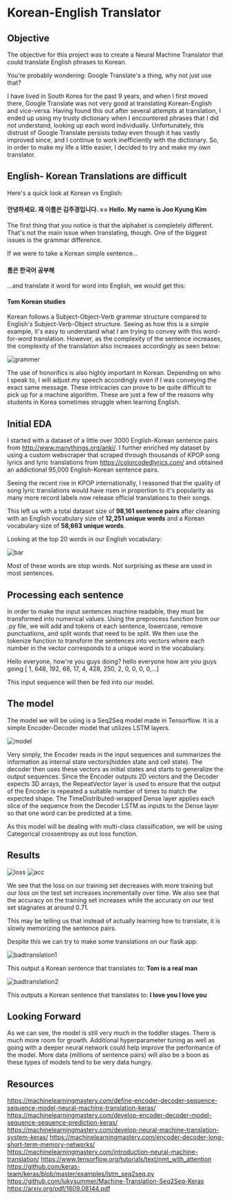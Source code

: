 # Korean-English Translator


## Objective

The objective for this project was to create a Neural Machine Translator that could translate English phrases to Korean.

You're probably wondering: Google Translate's a thing, why not just use that?

I have lived in South Korea for the past 9 years, and when I first moved there, Google Translate was not very good at translating Korean-English and vice-versa. Having found this out after several attempts at translation, I ended up using my trusty dictionary when I encountered phrases that I did not understand, looking up each word individually. Unfortunately, this distrust of Google Translate persists today even though it has vastly improved since, and I continue to work inefficiently with the dictionary. So, in order to make my life a little easier, I decided to try and make my own translator.



## English- Korean Translations are difficult

Here's a quick look at Korean vs English:

#### 안녕하세요. 재 이름은 김주경입니다.  ==  Hello. My name is Joo Kyung Kim

The first thing that you notice is that the alphabet is completely different. That's not the main issue when translating, though. One of the biggest issues is the grammar difference.

If we were to take a Korean simple sentence...

#### 톰은 한국어 공부해

...and translate it word for word into English, we would get this:

#### Tom Korean studies

Korean follows a Subject-Object-Verb grammar structure compared to English's Subject-Verb-Object structure. Seeing as how this is a simple example, it's easy to understand what I am trying to convey with this word-for-word translation. However, as the complexity of the sentence increases, the complexity of the translation also increases accordingly as seen below:


![grammer](https://github.com/virsagothethird/Korean-English-translator/blob/master/korean_english_grammar.jpg)


The use of honorifics is also highly important in Korean. Depending on who I speak to, I will adjust my speech accordingly even if I was conveying the exact same message. These intricacies can prove to be quite difficult to pick up for a machine algorithm. These are just a few of the reasons why students in Korea sometimes struggle when learning English.



## Initial EDA

I started with a dataset of a little over 3000 English-Korean sentence pairs from http://www.manythings.org/anki/. I further enriched my dataset by using a custom webscraper that scraped through thousands of KPOP song lyrics and lyric translations from https://colorcodedlyrics.com/ and obtained an addictional 95,000 English-Korean sentence pairs.

Seeing the recent rise in KPOP internationally, I reasoned that the quality of song lyric translations would have risen in proportion to it's popularity as many more record labels now release official translations to their songs.

This left us with a total dataset size of **98,161 sentence pairs** after cleaning with an English vocabulary size of **12,251 unique words** and a Korean vocabulary size of **58,663 unique words**.

Looking at the top 20 words in our English vocabulary:

![bar](https://github.com/virsagothethird/Korean-English-translator/blob/master/top_20.png)

Most of these words are stop words. Not surprising as these are used in most sentences.



## Processing each sentence

In order to make the input sentences machine readable, they must be transformed into numerical values. Using the preprocess function from our .py file, we will add <start> and <end> tokens ot each sentence, lowercase, remove punctuations, and split words that need to be split. We then use the tokenize function to transform the sentences into vectors where each number in the vector corresponds to a unique word in the vocabulary.
  
  Hello everyone, how're you guys doing?
  <start> hello everyone how are you guys going <end>
  [ 1, 648, 192, 68, 17, 4, 428, 250, 2, 0, 0, 0, 0,…]

This input sequence will then be fed into our model.



## The model

The model we will be using is a Seq2Seq model made in Tensorflow. It is a simple Encoder-Decoder model that utilizes LSTM layers.

![model](https://github.com/virsagothethird/Korean-English-translator/blob/master/plots/aws_model.png)

Very simply, the Encoder reads in the input sequences and summarizes the information as internal state vectors(hidden state and cell state). The decoder then uses these vectors as initial states and starts to generalize the output sequences. Since the Encoder outputs 2D vectors and the Decoder expects 3D arrays, the RepeatVector layer is used to ensure that the output of the Encoder is repeated a suitable number of times to match the expected shape. The TimeDistributed-wrapped Dense layer  applies each slice of the sequence from the Decoder LSTM as inputs to the Dense layer so that one word can be predicted at a time.

As this model will be dealing with multi-class classification, we will be using Categorical crossentropy as out loss function.



## Results

![loss](https://github.com/virsagothethird/Korean-English-translator/blob/master/plots/loss_plot78528.png)
![acc](https://github.com/virsagothethird/Korean-English-translator/blob/master/plots/acc_plot78528.png)

We see that the loss on our training set decreases with more training but our loss on the test set increases incrementally over time. We also see that the accuracy on the training set increases while the accuracy on our test set stagnates at around 0.71. 

This may be telling us that instead of actually learning how to translate, it is slowly memorizing the sentence pairs.

Despite this we can try to make some translations on our flask app:

![badtranslation1](https://github.com/virsagothethird/Korean-English-translator/blob/master/plots/bad_translator.png)

This output a Korean sentence that translates to:
**Tom is a real man**

![badtranslation2](https://github.com/virsagothethird/Korean-English-translator/blob/master/plots/bad_translator2.png)

This outputs a Korean sentence that translates to:
**I love you I love you**



## Looking Forward

As we can see, the model is still very much in the toddler stages. There is much more room for growth. Additional hyperparameter tuning as well as going with a deeper neural network could help improve the performance of the model. More data (millions of sentence pairs) will also be a boon as these types of models tend to be very data hungry. 



## Resources
https://machinelearningmastery.com/define-encoder-decoder-sequence-sequence-model-neural-machine-translation-keras/
https://machinelearningmastery.com/develop-encoder-decoder-model-sequence-sequence-prediction-keras/
https://machinelearningmastery.com/develop-neural-machine-translation-system-keras/
https://machinelearningmastery.com/encoder-decoder-long-short-term-memory-networks/
https://machinelearningmastery.com/introduction-neural-machine-translation/
https://www.tensorflow.org/tutorials/text/nmt_with_attention
https://github.com/keras-team/keras/blob/master/examples/lstm_seq2seq.py
https://github.com/lukysummer/Machine-Translation-Seq2Seq-Keras
https://arxiv.org/pdf/1609.08144.pdf
